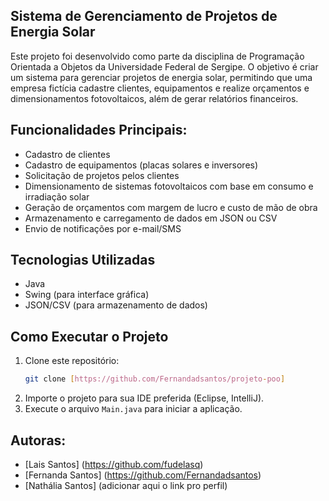 ## Sistema de Gerenciamento de Projetos de Energia Solar
Este projeto foi desenvolvido como parte da disciplina de Programação Orientada a Objetos da Universidade Federal de Sergipe. 
O objetivo é criar um sistema para gerenciar projetos de energia solar, permitindo que uma empresa fictícia cadastre clientes, equipamentos e realize orçamentos e dimensionamentos fotovoltaicos, além de gerar relatórios financeiros.

## Funcionalidades Principais:
- Cadastro de clientes
- Cadastro de equipamentos (placas solares e inversores)
- Solicitação de projetos pelos clientes
- Dimensionamento de sistemas fotovoltaicos com base em consumo e irradiação solar
- Geração de orçamentos com margem de lucro e custo de mão de obra
- Armazenamento e carregamento de dados em JSON ou CSV
- Envio de notificações por e-mail/SMS

## Tecnologias Utilizadas
- Java 
- Swing (para interface gráfica)
- JSON/CSV (para armazenamento de dados)

## Como Executar o Projeto
1. Clone este repositório:
    ```bash
    git clone [https://github.com/Fernandadsantos/projeto-poo]
    ```
2. Importe o projeto para sua IDE preferida (Eclipse, IntelliJ).
3. Execute o arquivo `Main.java` para iniciar a aplicação.

## Autoras:

- [Lais Santos] (https://github.com/fudelasq)
- [Fernanda Santos] (https://github.com/Fernandadsantos)
- [Nathália Santos] (adicionar aqui o link pro perfil)
